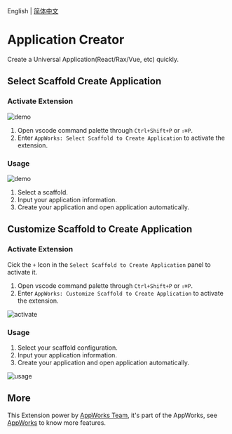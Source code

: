 English | [简体中文](https://github.com/apptools-lab/appworks/blob/master/extensions/project-creator/README.zh-CN.md)

# Application Creator

Create a Universal Application(React/Rax/Vue, etc) quickly.

## Select Scaffold Create Application

### Activate Extension

![demo](https://img.alicdn.com/imgextra/i4/O1CN01OhH8XG1nWvomrAXtR_!!6000000005098-1-tps-1446-906.gif)

1. Open vscode command palette  through `Ctrl+Shift+P` or `⇧⌘P`.
2. Enter `AppWorks: Select Scaffold to Create Application` to activate the extension.

### Usage

![demo](https://img.alicdn.com/imgextra/i4/O1CN01Zd7Yfm29Zbg9hdM0n_!!6000000008082-1-tps-1446-906.gif)

1. Select a scaffold.
2. Input your application information.
3. Create your application and open application automatically.

## Customize Scaffold to Create Application

### Activate Extension

Cick the `+` Icon in the `Select Scaffold to Create Application` panel to activate it.


1. Open vscode command palette  through `Ctrl+Shift+P` or `⇧⌘P`.
2. Enter `AppWorks: Customize Scaffold to Create Application` to activate the extension.

![activate](https://img.alicdn.com/imgextra/i3/O1CN0123gu9U1xZoT6osOGr_!!6000000006458-1-tps-1446-906.gif)

### Usage

1. Select your scaffold configuration.
2. Input your application information.
3. Create your application and open application automatically.

![usage](https://img.alicdn.com/imgextra/i2/O1CN01nDeHJ71ODMV8dDFIv_!!6000000001671-1-tps-1446-906.gif)

## More

This Extension power by [AppWorks Team](https://marketplace.visualstudio.com/publishers/iceworks-team), it's part of the AppWorks, see [AppWorks](https://marketplace.visualstudio.com/items?itemName=iceworks-team.iceworks) to know more features.
